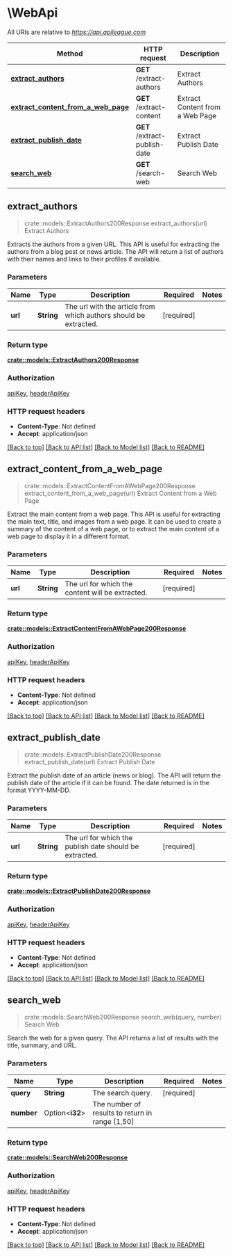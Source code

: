 # \WebApi

All URIs are relative to *https://api.apileague.com*

Method | HTTP request | Description
------------- | ------------- | -------------
[**extract_authors**](WebApi.md#extract_authors) | **GET** /extract-authors | Extract Authors
[**extract_content_from_a_web_page**](WebApi.md#extract_content_from_a_web_page) | **GET** /extract-content | Extract Content from a Web Page
[**extract_publish_date**](WebApi.md#extract_publish_date) | **GET** /extract-publish-date | Extract Publish Date
[**search_web**](WebApi.md#search_web) | **GET** /search-web | Search Web



## extract_authors

> crate::models::ExtractAuthors200Response extract_authors(url)
Extract Authors

Extracts the authors from a given URL. This API is useful for extracting the authors from a blog post or news article. The API will return a list of authors with their names and links to their profiles if available.

### Parameters


Name | Type | Description  | Required | Notes
------------- | ------------- | ------------- | ------------- | -------------
**url** | **String** | The url with the article from which authors should be extracted. | [required] |

### Return type

[**crate::models::ExtractAuthors200Response**](extractAuthors_200_response.md)

### Authorization

[apiKey](../README.md#apiKey), [headerApiKey](../README.md#headerApiKey)

### HTTP request headers

- **Content-Type**: Not defined
- **Accept**: application/json

[[Back to top]](#) [[Back to API list]](../README.md#documentation-for-api-endpoints) [[Back to Model list]](../README.md#documentation-for-models) [[Back to README]](../README.md)


## extract_content_from_a_web_page

> crate::models::ExtractContentFromAWebPage200Response extract_content_from_a_web_page(url)
Extract Content from a Web Page

Extract the main content from a web page. This API is useful for extracting the main text, title, and images from a web page. It can be used to create a summary of the content of a web page, or to extract the main content of a web page to display it in a different format.

### Parameters


Name | Type | Description  | Required | Notes
------------- | ------------- | ------------- | ------------- | -------------
**url** | **String** | The url for which the content will be extracted. | [required] |

### Return type

[**crate::models::ExtractContentFromAWebPage200Response**](extractContentFromAWebPage_200_response.md)

### Authorization

[apiKey](../README.md#apiKey), [headerApiKey](../README.md#headerApiKey)

### HTTP request headers

- **Content-Type**: Not defined
- **Accept**: application/json

[[Back to top]](#) [[Back to API list]](../README.md#documentation-for-api-endpoints) [[Back to Model list]](../README.md#documentation-for-models) [[Back to README]](../README.md)


## extract_publish_date

> crate::models::ExtractPublishDate200Response extract_publish_date(url)
Extract Publish Date

Extract the publish date of an article (news or blog). The API will return the publish date of the article if it can be found. The date returned is in the format YYYY-MM-DD.

### Parameters


Name | Type | Description  | Required | Notes
------------- | ------------- | ------------- | ------------- | -------------
**url** | **String** | The url for which the publish date should be extracted. | [required] |

### Return type

[**crate::models::ExtractPublishDate200Response**](extractPublishDate_200_response.md)

### Authorization

[apiKey](../README.md#apiKey), [headerApiKey](../README.md#headerApiKey)

### HTTP request headers

- **Content-Type**: Not defined
- **Accept**: application/json

[[Back to top]](#) [[Back to API list]](../README.md#documentation-for-api-endpoints) [[Back to Model list]](../README.md#documentation-for-models) [[Back to README]](../README.md)


## search_web

> crate::models::SearchWeb200Response search_web(query, number)
Search Web

Search the web for a given query. The API returns a list of results with the title, summary, and URL.

### Parameters


Name | Type | Description  | Required | Notes
------------- | ------------- | ------------- | ------------- | -------------
**query** | **String** | The search query. | [required] |
**number** | Option<**i32**> | The number of results to return in range [1,50] |  |

### Return type

[**crate::models::SearchWeb200Response**](searchWeb_200_response.md)

### Authorization

[apiKey](../README.md#apiKey), [headerApiKey](../README.md#headerApiKey)

### HTTP request headers

- **Content-Type**: Not defined
- **Accept**: application/json

[[Back to top]](#) [[Back to API list]](../README.md#documentation-for-api-endpoints) [[Back to Model list]](../README.md#documentation-for-models) [[Back to README]](../README.md)

